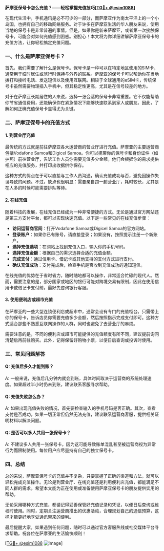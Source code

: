**萨摩亚保号卡怎么充值？——轻松掌握充值技巧[[TG💪+ @esim1088](https://t.me/s/esim1088)]**

在现代生活中，手机通讯是必不可少的一部分，而萨摩亚作为南太平洋上的一个小岛国，也拥有自己的移动网络服务。对于许多在萨摩亚生活的华人朋友来说，使用当地的保号卡是非常普遍的事情。但是，如果你是新来萨摩亚，或者第一次接触保号卡，可能会对如何充值感到困惑。别担心！本文将为你详细讲解萨摩亚保号卡的充值方法，让你轻松搞定充值问题。

### 一、什么是萨摩亚保号卡？

首先，我们需要了解什么是保号卡。保号卡是一种可以在特定地区使用的SIM卡，通常用于临时居住或旅行时保持与外界的联系。萨摩亚的保号卡可以帮助你在当地拨打和接听电话、发送短信以及使用互联网。相较于全球通用的eSIM卡，传统保号卡虽然需要物理插入手机中，但其稳定性更高，尤其是在信号较差的地方。

对于在萨摩亚长期居住的人来说，选择一张合适的保号卡非常重要。它不仅能帮助你节省通信费用，还能确保你在紧急情况下能够快速联系到家人或朋友。因此，了解如何正确充值保号卡显得尤为关键。

### 二、萨摩亚保号卡的充值方式

#### 1. 到营业厅充值

最传统的方式就是前往萨摩亚各大运营商的营业厅进行充值。萨摩亚的主要运营商包括Vodafone Samoa和Digicel Samoa。你可以携带你的保号卡和身份证件（如护照）前往营业厅，告诉工作人员你需要充值多少金额。他们会根据你的需求提供相应的充值服务，并打印出收据供你保存。

这种方式的优点在于可以直接与工作人员沟通，确认充值成功与否，避免因操作失误导致的问题。不过，缺点也很明显：需要亲自跑一趟营业厅，耗时较长，尤其是在人多的时候可能需要排队等待。

#### 2. 在线充值

随着科技的发展，在线充值已经成为一种非常便捷的方式。无论是通过官方网站还是第三方支付平台，都可以实现快速充值。以下是一些常见的在线充值步骤：

- **访问运营商官网**：打开Vodafone Samoa或Digicel Samoa的官方网站。
- **登录账户**：如果你已有账号，请直接登录；如果没有，按照提示注册一个新账户。
- **选择充值选项**：在网站上找到充值入口，输入你的手机号码。
- **选择充值金额**：根据自己的需求选择合适的充值金额。
- **完成支付**：通过信用卡、借记卡或其他支持的支付方式进行支付。
- **确认充值成功**：支付完成后，检查手机是否收到充值成功的通知短信。

在线充值的优势在于省时省力，随时随地都可以操作，非常适合忙碌的现代人。然而，需要注意的是，部分国家或地区的银行可能对跨境交易有限制，因此在使用信用卡或借记卡支付前，最好先咨询银行客服。

#### 3. 使用便利店或超市充值

在萨摩亚的一些大型连锁便利店或超市中，通常会设有专门的充值柜台。只需带上你的保号卡，告诉店员你需要充值多少金额，然后按照指示完成支付即可。这种方式适合那些不熟悉互联网操作的人群，同时也避免了去营业厅的麻烦。

需要注意的是，不同的便利店或超市可能提供的充值额度有所不同，建议提前询问清楚后再前往购买。此外，记得保留好购物小票，以便日后查询或投诉时使用。

### 三、常见问题解答

#### Q: 充值后多久才能到账？
A: 一般来说，充值后几分钟内就会到账，具体时间取决于运营商的系统处理速度。如果超过半小时仍未到账，建议联系客服寻求帮助。

#### Q: 充值失败怎么办？
A: 如果出现充值失败的情况，首先要检查输入的手机号码是否正确。其次，查看支付是否成功。如果一切正常但仍然无法充值，建议联系运营商客服，提供相关证明材料以解决问题。

#### Q: 是否可以多人共用一张保号卡？
A: 不建议多人共用一张保号卡，因为这可能导致账单混乱甚至被运营商视为异常行为而限制使用。每位用户应尽量持有自己的独立保号卡。

### 四、总结

总的来说，萨摩亚保号卡的充值并不复杂，只要掌握了正确的渠道和方法，就可以轻松完成充值操作。无论是到营业厅、在线充值还是利用便利店充值，都能满足不同人群的需求。希望本文能为正在使用或准备使用萨摩亚保号卡的朋友提供实用的帮助。

无论采用哪种方式充值，都请记得妥善保管好充值记录和凭证，以便日后查询或维权时使用。同时，定期关注运营商推出的优惠活动，合理规划自己的通信预算，这样才能更好地享受通讯带来的便利。

最后提醒大家，如果遇到任何问题，随时可以通过官方客服热线或社交媒体平台寻求帮助。祝各位在萨摩亚的生活愉快顺利！

[[TG💪+ @esim1088](https://t.me/s/esim1088) ![Image](https://i.postimg.cc/4NQfJmqS/Snipaste-2025-05-13-00-14-12.png)]